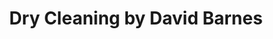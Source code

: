 ---
title: "Dry Cleaning by David Barnes"
url: /cardiff/dry-cleaning-by-david-barnes/
shop: laundry
---